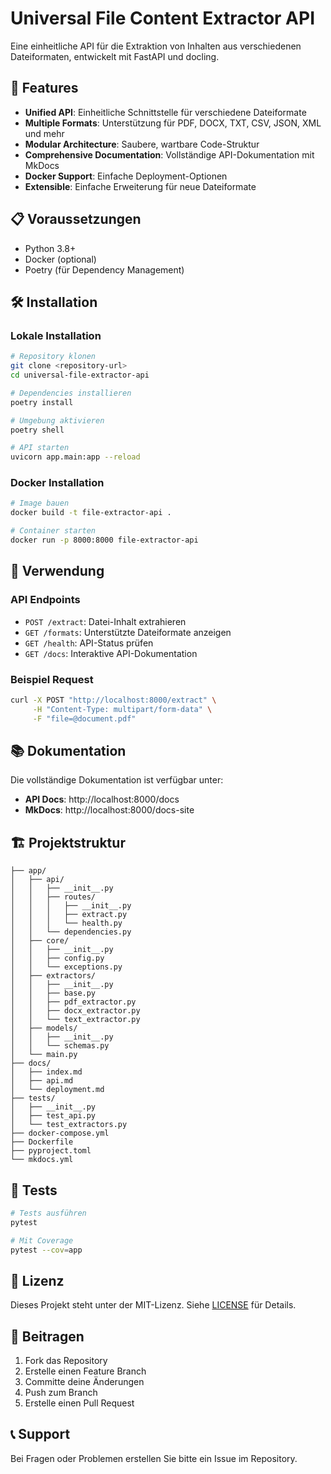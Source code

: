 # Universal File Content Extractor API

Eine einheitliche API für die Extraktion von Inhalten aus verschiedenen Dateiformaten, entwickelt mit FastAPI und docling.

## 🚀 Features

- **Unified API**: Einheitliche Schnittstelle für verschiedene Dateiformate
- **Multiple Formats**: Unterstützung für PDF, DOCX, TXT, CSV, JSON, XML und mehr
- **Modular Architecture**: Saubere, wartbare Code-Struktur
- **Comprehensive Documentation**: Vollständige API-Dokumentation mit MkDocs
- **Docker Support**: Einfache Deployment-Optionen
- **Extensible**: Einfache Erweiterung für neue Dateiformate

## 📋 Voraussetzungen

- Python 3.8+
- Docker (optional)
- Poetry (für Dependency Management)

## 🛠️ Installation

### Lokale Installation

```bash
# Repository klonen
git clone <repository-url>
cd universal-file-extractor-api

# Dependencies installieren
poetry install

# Umgebung aktivieren
poetry shell

# API starten
uvicorn app.main:app --reload
```

### Docker Installation

```bash
# Image bauen
docker build -t file-extractor-api .

# Container starten
docker run -p 8000:8000 file-extractor-api
```

## 📖 Verwendung

### API Endpoints

- `POST /extract`: Datei-Inhalt extrahieren
- `GET /formats`: Unterstützte Dateiformate anzeigen
- `GET /health`: API-Status prüfen
- `GET /docs`: Interaktive API-Dokumentation

### Beispiel Request

```bash
curl -X POST "http://localhost:8000/extract" \
     -H "Content-Type: multipart/form-data" \
     -F "file=@document.pdf"
```

## 📚 Dokumentation

Die vollständige Dokumentation ist verfügbar unter:
- **API Docs**: http://localhost:8000/docs
- **MkDocs**: http://localhost:8000/docs-site

## 🏗️ Projektstruktur

```
├── app/
│   ├── api/
│   │   ├── __init__.py
│   │   ├── routes/
│   │   │   ├── __init__.py
│   │   │   ├── extract.py
│   │   │   └── health.py
│   │   └── dependencies.py
│   ├── core/
│   │   ├── __init__.py
│   │   ├── config.py
│   │   └── exceptions.py
│   ├── extractors/
│   │   ├── __init__.py
│   │   ├── base.py
│   │   ├── pdf_extractor.py
│   │   ├── docx_extractor.py
│   │   └── text_extractor.py
│   ├── models/
│   │   ├── __init__.py
│   │   └── schemas.py
│   └── main.py
├── docs/
│   ├── index.md
│   ├── api.md
│   └── deployment.md
├── tests/
│   ├── __init__.py
│   ├── test_api.py
│   └── test_extractors.py
├── docker-compose.yml
├── Dockerfile
├── pyproject.toml
└── mkdocs.yml
```

## 🧪 Tests

```bash
# Tests ausführen
pytest

# Mit Coverage
pytest --cov=app
```

## 📝 Lizenz

Dieses Projekt steht unter der MIT-Lizenz. Siehe [LICENSE](LICENSE) für Details.

## 🤝 Beitragen

1. Fork das Repository
2. Erstelle einen Feature Branch
3. Committe deine Änderungen
4. Push zum Branch
5. Erstelle einen Pull Request

## 📞 Support

Bei Fragen oder Problemen erstellen Sie bitte ein Issue im Repository.